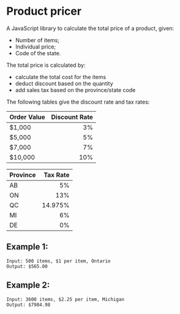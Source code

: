 # Product pricer

A JavaScript library to calculate the total price of a product, given:

* Number of items;
* Individual price;
* Code of the state.

The total price is calculated by:
 
* calculate the total cost for the items
* deduct discount based on the quantity
* add sales tax based on the province/state code
 
The following tables give the discount rate and tax rates:
 
| Order Value | Discount Rate |
| ------------- |-------------:|
| $1,000        | 3% |
| $5,000        | 5% |
| $7,000        | 7% |
| $10,000       | 10% |
 
| Province | Tax Rate |
| ------------- |-------------:|
| AB | 5% |
| ON | 13% |
| QC | 14.975% |
| MI | 6% |
| DE | 0% |
 
 
## Example 1:
 
```
Input: 500 items, $1 per item, Ontario
Output: $565.00
```

## Example 2:
 
```
Input: 3600 items, $2.25 per item, Michigan
Output: $7984.98
```
